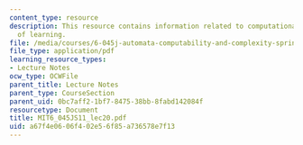 ```yaml
---
content_type: resource
description: This resource contains information related to computational complexity
  of learning.
file: /media/courses/6-045j-automata-computability-and-complexity-spring-2011/a67f4e0606f402e56f85a736578e7f13_MIT6_045JS11_lec20.pdf
file_type: application/pdf
learning_resource_types:
- Lecture Notes
ocw_type: OCWFile
parent_title: Lecture Notes
parent_type: CourseSection
parent_uid: 0bc7aff2-1bf7-8475-38bb-8fabd142084f
resourcetype: Document
title: MIT6_045JS11_lec20.pdf
uid: a67f4e06-06f4-02e5-6f85-a736578e7f13
---
```

